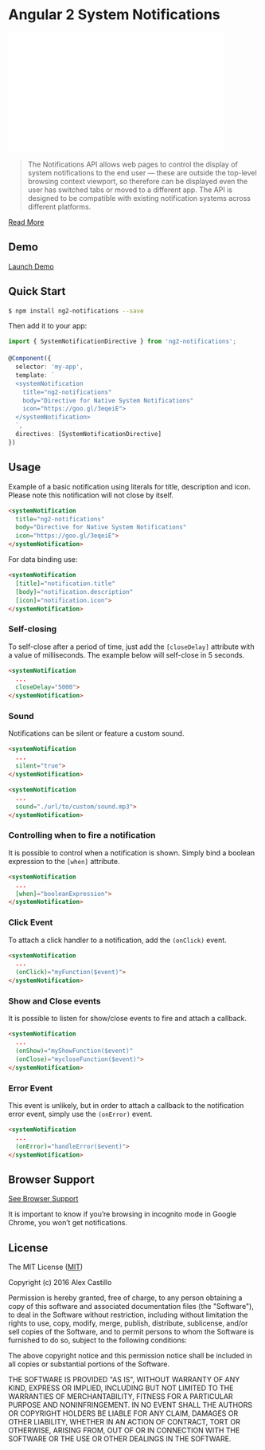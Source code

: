 # Angular 2 System Notifications

[![](./src/public/img/demo.gif)]()

> The Notifications API allows web pages to control the display of system notifications to the end user — these are outside the top-level browsing context viewport, so therefore can be displayed even the user has switched tabs or moved to a different app. The API is designed to be compatible with existing notification systems across different platforms.

[Read More](https://developer.mozilla.org/en-US/docs/Web/API/Notifications_API)

## Demo

[Launch Demo](http://embed.plnkr.co/cHFcMsvL8lGX9Pnm4UVl/)

## Quick Start

```bash
$ npm install ng2-notifications --save
```

Then add it to your app:

``` ts
import { SystemNotificationDirective } from 'ng2-notifications';

@Component({
  selector: 'my-app',
  template: `
  <systemNotification 
    title="ng2-notifications"
    body="Directive for Native System Notifications"
    icon="https://goo.gl/3eqeiE">
  </systemNotification>
  `,
  directives: [SystemNotificationDirective]
})
```

## Usage

Example of a basic notification using literals for title, description and icon.
Please note this notification will not close by itself.

``` html
<systemNotification 
  title="ng2-notifications"
  body="Directive for Native System Notifications"
  icon="https://goo.gl/3eqeiE">
</systemNotification>
```

For data binding use:

``` html
<systemNotification 
  [title]="notification.title"
  [body]="notification.description"
  [icon]="notification.icon">
</systemNotification>
```

### Self-closing

To self-close after a period of time, just add the `[closeDelay]` attribute with a value of milliseconds. The example below will self-close in 5 seconds.

``` html
<systemNotification 
  ...
  closeDelay="5000">
</systemNotification>
```

### Sound

Notifications can be silent or feature a custom sound.

``` html
<systemNotification 
  ...
  silent="true">
</systemNotification>
```

``` html
<systemNotification 
  ...
  sound="./url/to/custom/sound.mp3">
</systemNotification>
```

### Controlling when to fire a notification

It is possible to control when a notification is shown. 
Simply bind a boolean expression to the `[when]` attribute.

``` html
<systemNotification 
  ...
  [when]="booleanExpression">
</systemNotification>
```

### Click Event

To attach a click handler to a notification, add the `(onClick)` event.

``` html
<systemNotification 
  ...
  (onClick)="myFunction($event)">
</systemNotification>
```

### Show and Close events

It is possible to listen for show/close events to fire and attach a callback.

``` html
<systemNotification 
  ...
  (onShow)="myShowFunction($event)"
  (onClose)="mycloseFunction($event)">
</systemNotification>
```

### Error Event

This event is unlikely, but in order to attach a callback to the notification error event, simply use the `(onError)` event.

``` html
<systemNotification 
  ...
  (onError)="handleError($event)">
</systemNotification>
```

## Browser Support

[See Browser Support](http://caniuse.com/#feat=notifications)

It is important to know if you’re browsing in incognito mode in Google Chrome, you won’t get notifications.

## License

The MIT License ([MIT](/LICENSE))

Copyright (c) 2016 Alex Castillo

Permission is hereby granted, free of charge, to any person obtaining a copy
of this software and associated documentation files (the "Software"), to deal
in the Software without restriction, including without limitation the rights
to use, copy, modify, merge, publish, distribute, sublicense, and/or sell
copies of the Software, and to permit persons to whom the Software is
furnished to do so, subject to the following conditions:

The above copyright notice and this permission notice shall be included in
all copies or substantial portions of the Software.

THE SOFTWARE IS PROVIDED "AS IS", WITHOUT WARRANTY OF ANY KIND, EXPRESS OR
IMPLIED, INCLUDING BUT NOT LIMITED TO THE WARRANTIES OF MERCHANTABILITY,
FITNESS FOR A PARTICULAR PURPOSE AND NONINFRINGEMENT. IN NO EVENT SHALL THE
AUTHORS OR COPYRIGHT HOLDERS BE LIABLE FOR ANY CLAIM, DAMAGES OR OTHER
LIABILITY, WHETHER IN AN ACTION OF CONTRACT, TORT OR OTHERWISE, ARISING FROM,
OUT OF OR IN CONNECTION WITH THE SOFTWARE OR THE USE OR OTHER DEALINGS IN
THE SOFTWARE.
